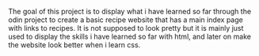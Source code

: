 The goal of this project is to display what i have learned so far through the odin project to create a basic recipe website that has a main index page with links to recipes. It is not supposed to look pretty but it is mainly just used to display the skills i have learned so far with html, and later on make the website look better when i learn css.
